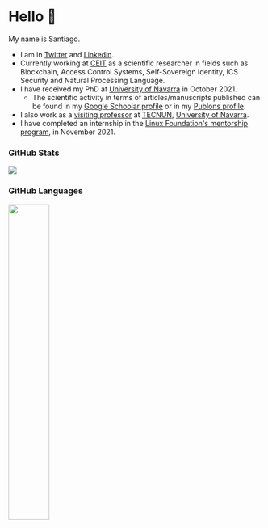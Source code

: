 # Hello 👋

My name is Santiago.
- I am in [Twitter](https://twitter.com/sfl0r3nz05) and [Linkedin](linkedin.com/in/sfl0r3nz05).
- Currently working at [CEIT](https://ceit.es) as a scientific researcher in fields such as Blockchain, Access Control Systems, Self-Sovereign Identity, ICS Security and Natural Processing Language.
- I have received my PhD at [University of Navarra](https://www.unav.edu/) in October 2021.
  * The scientific activity in terms of articles/manuscripts published can be found in my [Google Schoolar profile](https://scholar.google.com/citations?user=mfozVfMAAAAJ&hl=en) or in my [Publons profile](https://publons.com/researcher/1967572/santiago-figueroa-lorenzo).
- I also work as a [visiting professor](https://www.unav.edu/web/departamento-de-ingenieria-electrica-y-electronica/personal/otros-profesores-asociados-e-invitados#:~:text=Figueroa%20Lorenzo%2C%20Santiago) at [TECNUN](https://tecnun.unav.edu/), [University of Navarra](https://www.unav.edu/).
- I have completed an internship in the [Linux Foundation's mentorship program](https://mentorship.lfx.linuxfoundation.org/project/d8a154c6-41fb-4733-b3c8-df37796e7fa3), in November 2021.

### GitHub Stats
<div><img style="height: auto; width: auto;" class="img" src="https://github-readme-stats.vercel.app/api?username=sfl0r3nz05&theme=radical&show_icons=true&include_all_commits=true&hide_border=true" /></div>

### GitHub Languages
<div><img style="height: auto; width: 40%;" class="img" src="https://github-readme-stats.vercel.app/api/top-langs/?username=sfl0r3nz05&theme=radical&langs_count=8&layout=compact&hide_border=true" /></div>
